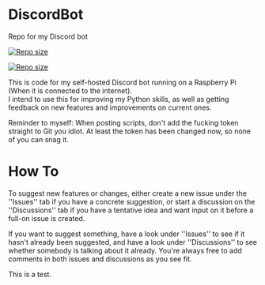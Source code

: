 # DiscordBot
Repo for my Discord bot 
<p align="none">
<a href="https://github.com/Dathison/DiscordBot"><img alt="Repo size" src="https://img.shields.io/github/languages/code-size/dathison/DiscordBot" /></a>
</p>
<p align="none">
<a href="https://github.com/Dathison/DiscordBot"><img alt="Repo size" src="https://img.shields.io/github/directory-file-count/dathison/DiscordBot" /></a>
</p>

This is code for my self-hosted Discord bot running on a Raspberry Pi (When it is connected to the internet).  
I intend to use this for improving my Python skills, as well as getting feedback on new features and improvements on current ones.

Reminder to myself: When posting scripts, don't add the fucking token straight to Git you idiot. At least the token has been changed now, so none of you can snag it.

# How To  
To suggest new features or changes, either create a new issue under the ''Issues'' tab if you have a concrete suggestion, or start a discussion on the ''Discussions'' tab if you have a tentative idea and want input on it before a full-on issue is created.

If you want to suggest something, have a look under ''Issues'' to see if it hasn't already been suggested, and have a look under ''Discussions'' to see whether somebody is talking about it already. You're always free to add comments in both issues and discussions as you see fit.

This is a test.
